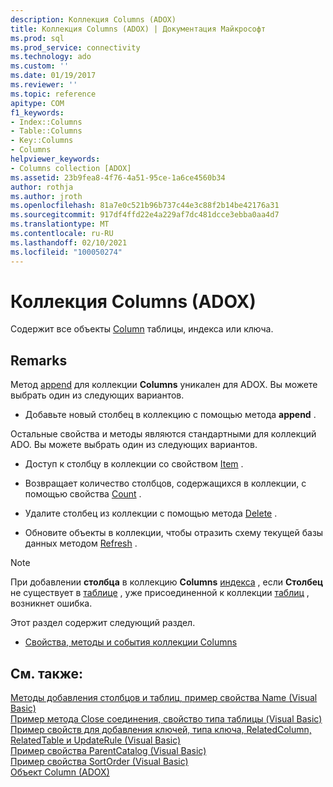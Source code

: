 ```yaml
---
description: Коллекция Columns (ADOX)
title: Коллекция Columns (ADOX) | Документация Майкрософт
ms.prod: sql
ms.prod_service: connectivity
ms.technology: ado
ms.custom: ''
ms.date: 01/19/2017
ms.reviewer: ''
ms.topic: reference
apitype: COM
f1_keywords:
- Index::Columns
- Table::Columns
- Key::Columns
- Columns
helpviewer_keywords:
- Columns collection [ADOX]
ms.assetid: 23b9fea8-4f76-4a51-95ce-1a6ce4560b34
author: rothja
ms.author: jroth
ms.openlocfilehash: 81a7e0c521b96b737c44e3c88f2b14be42176a31
ms.sourcegitcommit: 917df4ffd22e4a229af7dc481dcce3ebba0aa4d7
ms.translationtype: MT
ms.contentlocale: ru-RU
ms.lasthandoff: 02/10/2021
ms.locfileid: "100050274"
---
```

# <a name="columns-collection-adox"></a>Коллекция Columns (ADOX)
Содержит все объекты [Column](./column-object-adox.md) таблицы, индекса или ключа.  
  
## <a name="remarks"></a>Remarks  
 Метод [append](./append-method-adox-columns.md) для коллекции **Columns** уникален для ADOX. Вы можете выбрать один из следующих вариантов.  
  
-   Добавьте новый столбец в коллекцию с помощью метода **append** .  
  
 Остальные свойства и методы являются стандартными для коллекций ADO. Вы можете выбрать один из следующих вариантов.  
  
-   Доступ к столбцу в коллекции со свойством [Item](../ado-api/item-property-ado.md) .  
  
-   Возвращает количество столбцов, содержащихся в коллекции, с помощью свойства [Count](../ado-api/count-property-ado.md) .  
  
-   Удалите столбец из коллекции с помощью метода [Delete](./delete-method-adox-collections.md) .  
  
-   Обновите объекты в коллекции, чтобы отразить схему текущей базы данных методом [Refresh](../ado-api/refresh-method-ado.md) .  
  
> [!NOTE]
>  При добавлении **столбца** в коллекцию **Columns** [индекса](./index-object-adox.md) , если **Столбец** не существует в [таблице](./table-object-adox.md) , уже присоединенной к коллекции [таблиц](./tables-collection-adox.md) , возникнет ошибка.  
  
 Этот раздел содержит следующий раздел.  
  
-   [Свойства, методы и события коллекции Columns](./columns-collection-properties-methods-and-events.md)  
  
## <a name="see-also"></a>См. также:  
 [Методы добавления столбцов и таблиц, пример свойства Name (Visual Basic)](./columns-and-tables-append-methods-name-property-example-vb.md)   
 [Пример метода Close соединения, свойство типа таблицы (Visual Basic)](./connection-close-method-table-type-property-example-vb.md)   
 [Пример свойств для добавления ключей, типа ключа, RelatedColumn, RelatedTable и UpdateRule (Visual Basic)](./keys-append-method-key-type-relatedcolumn-relatedtable-example-vb.md)   
 [Пример свойства ParentCatalog (Visual Basic)](./parentcatalog-property-example-vb.md)   
 [Пример свойства SortOrder (Visual Basic)](./sortorder-property-example-vb.md)   
 [Объект Column (ADOX)](./column-object-adox.md)